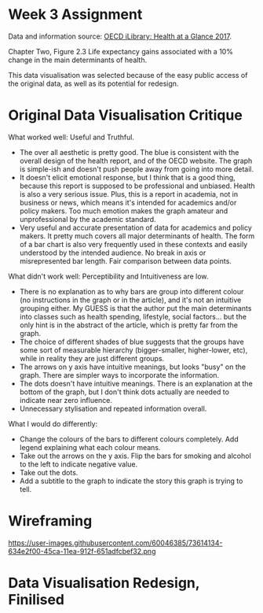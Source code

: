 # Week 3 Assignment
Data and information source: [OECD iLibrary: Health at a Glance 2017](https://www.oecd-ilibrary.org/sites/health_glance-2017-5-en/index.html?itemId=/content/component/health_glance-2017-5-en). 

Chapter Two, Figure 2.3 Life expectancy gains associated with a 10% change in the main determinants of health. 

This data visualisation was selected because of the easy public access of the original data, as well as its potential for redesign. 

# Original Data Visualisation Critique
What worked well: Useful and Truthful. 

- The over all aesthetic is pretty good. The blue is consistent with the overall design of the health report, and of the OECD website. The graph is simple-ish and doesn't push people away from going into more detail. 
- It doesn't elicit emotional response, but I think that is a good thing, because this report is supposed to be professional and unbiased. Health is also a very serious issue. Plus, this is a report in academia, not in business or news, which means it's intended for academics and/or policy makers. Too much emotion makes the graph amateur and unprofessional by the academic standard. 
- Very useful and accurate presentation of data for academics and policy makers. It pretty much covers all major determinants of health. The form of a bar chart is also very frequently used in these contexts and easily understood by the intended audience. No break in axis or misrepresented bar length. Fair comparison between data points. 

What didn't work well: Perceptibility and Intuitiveness are low. 

- There is no explanation as to why bars are group into different colour (no instructions in the graph or in the article), and it's not an intuitive grouping either. My GUESS is that the author put the main determinants into classes such as health spending, lifestyle, social factors... but the only hint is in the abstract of the article, which is pretty far from the graph. 
- The choice of different shades of blue suggests that the groups have some sort of measurable hierarchy (bigger-smaller, higher-lower, etc), while in reality they are just different groups. 
- The arrows on y axis have intuitive meanings, but looks "busy" on the graph. There are simpler ways to incorporate the information. 
- The dots doesn't have intuitive meanings. There is an explanation at the bottom of the graph, but I don't think dots actually are needed to indicate near zero influence. 
- Unnecessary stylisation and repeated information overall. 

What I would do differently:

- Change the colours of the bars to different colours completely. Add legend explaining what each colour means. 
- Take out the arrows on the y axis. Flip the bars for smoking and alcohol to the left to indicate negative value. 
- Take out the dots. 
- Add a subtitle to the graph to indicate the story this graph is trying to tell. 

# Wireframing

https://user-images.githubusercontent.com/60046385/73614134-634e2f00-45ca-11ea-912f-651adfcbef32.png

# Data Visualisation Redesign, Finilised
